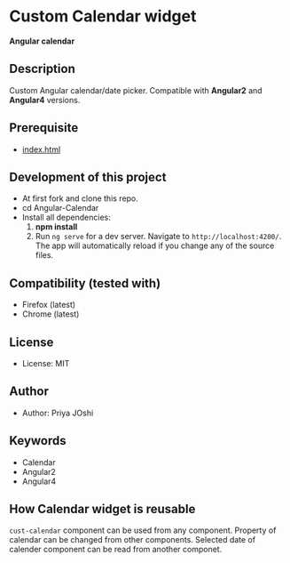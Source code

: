 # Custom Calendar widget

**Angular calendar**


## Description
Custom Angular calendar/date picker. Compatible with __Angular2__ and __Angular4__ versions.

## Prerequisite 
 * [index.html](https://github.com/joshipriya93forever/Angular-2-Calender.git)

## Development of this project

* At first fork and clone this repo.
* cd Angular-Calendar
* Install all dependencies:
  1. __npm install__
  2. Run `ng serve` for a dev server. Navigate to `http://localhost:4200/`. The app will automatically reload if you change any of the source files.


## Compatibility (tested with)
* Firefox (latest)
* Chrome (latest)

## License
* License: MIT

## Author
* Author: Priya JOshi

## Keywords
* Calendar
* Angular2
* Angular4

## How Calendar widget is reusable

`cust-calendar` component can be used from any component. Property of calendar can be changed from other components. Selected date of calender component can be read from another componet. 


